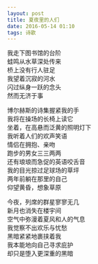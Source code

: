 ```yaml
---
layout: post
title: 夏夜里的人们
date: 2016-05-14 01:10
tags: 诗歌
---
```


我走下图书馆的台阶  
蛙鸣从水草深处传来  
桥上没有行人驻足  
我望着沉寂的河水  
闪过纵身一跃的念头  
然而无济于事  

博尔赫斯的诗集握紧我的手  
我将在操场的长椅上读它  
坐着，在高悬而泛黄的照明灯下  
我听着人们的欢声笑语  
情侣在拥抱、亲吻  
跑步的男女三三两两  
还有琅琅而急促的英语咬舌音  
我的目光掠过足球场的草坪  
两年前躺在那里的自己  
仰望黄昏，想象草原  

今夜，列席的群星寥寥无几  
新月也消失在楼宇间  
空气中弥漫着夏风和人的气息  
我觉察不出欢乐与忧愁  
黑暗紧紧地裹挟着我  
我本能地向自己寻求庇护  
却只是堕入更深重的黑暗  